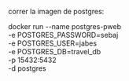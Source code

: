 correr la imagen de postgres:

docker run --name postgres-pweb \
  -e POSTGRES_PASSWORD=sebaj \
  -e POSTGRES_USER=jabes \
  -e POSTGRES_DB=travel_db \
  -p 15432:5432 \
  -d postgres
